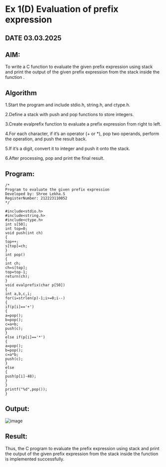 # Ex 1(D) Evaluation of prefix expression
## DATE 03.03.2025
## AIM:
To write a C function to evaluate the given prefix expression using stack and print the output of the given prefix expression from the stack inside the function . 

## Algorithm

1.Start the program and include stdio.h, string.h, and ctype.h.

2.Define a stack with push and pop functions to store integers.

3.Create evalprefix function to evaluate a prefix expression from right to left.

4.For each character, if it’s an operator (+ or *), pop two operands, perform the operation, and push the result back.

5.If it’s a digit, convert it to integer and push it onto the stack.

6.After processing, pop and print the final result.

  

## Program:
```
/*
Program to evaluate the given prefix expression
Developed by: Shree Lekha.S
RegisterNumber: 212223110052
*/

#include<stdio.h>
#include<string.h>
#include<ctype.h>
int s[50];
int top=0;
void push(int ch)
{
top++;
s[top]=ch;
}
int pop()
{
int ch;
ch=s[top];
top=top-1;
return(ch);
}
void evalprefix(char p[50])
{
int a,b,c,i;
for(i=strlen(p)-1;i>=0;i--)
{
if(p[i]=='+')
{
a=pop();
b=pop();
c=a+b;
push(c);
}
else if(p[i]=='*')
{
a=pop();
b=pop();
c=a*b;
push(c);
}
else
{
push(p[i]-48);
}
}
printf("%d",pop());
}

```

## Output:
![image](https://github.com/user-attachments/assets/26c180b4-5fd8-4867-812f-53d795d0d9c5)


## Result:
Thus, the C program to evaluate the prefix expression using stack and print the output of the given prefix expression from the stack inside the function is implemented successfully.

